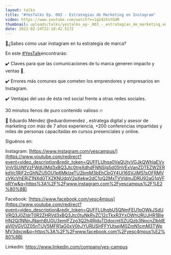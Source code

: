 ```yaml
---
layout: talks
title: "#YesTalks Ep. 003 - Estrategias de Marketing en Instagram"
video: https://www.youtube.com/watch?v=1q242XsYGUM
thumbnail: uploads/talks/yestalks_ep-_003_-_estrategias_de_marketing_en_instagram/artboard_3.png
date: 2021-02-24T22:18:42.517Z
---
```

🤔¿Sabes cómo usar instagram en tu estrategia de marca?

 En este [\#YesTalk](https://www.youtube.com/hashtag/yestalk)​ encontrarás: 

✔️ Claves para que las comunicaciones de tu marca generen impacto y ventas 💸. 

✔️ Errores más comunes que cometen los emprendores y empresarios en Instagram. 

✔️ Ventajas del uso de ésta red social frente a otras redes sociales. 

30 minutos llenos de puro contenido valioso 🔥 

👥 Eduardo Méndez @eduardomendez , estratega digital y asesor de marketing con más de 7 años experiencia, +200 conferencias impartidas y miles de personas capacitadas en cursos presenciales y online. 

Siguénos en: 

Instagram: [https://www.instagram.com/yescampus/​](https://www.youtube.com/redirect?event=video_description&redir_token=QUFFLUhqa0VaQUtyVGJkQWhIaEVvVnVSUjNfVzFWdUlMd3xBQ3Jtc0treXdhdFNNSlg5d05hVExVanZDTEZWZERkdVc1RjF2cGhNZU5OU1p6MklzeTU2bmM3bEhCbGY4Ui16SVJiMS1sOFRMVzVKcVhERjZ1NXdGTXZKNUdqV2pXekw2dC1oQ2MxTVVldmJDRU92aG1qVFpRYw&q=https%3A%2F%2Fwww.instagram.com%2Fyescampus%2F%E2%80%8B)​ 

Facebook: [https://www.facebook.com/yesc4mpus​](https://www.youtube.com/redirect?event=video_description&redir_token=QUFFLUhqbU5QNmFEU1pOWkJSdUVRQ3J0ZldrT0R2ZHRVd3xBQ3Jtc0tuNkRyZC12cTkxR3YxOWhURUJHR1BleHN2Qi1NNnJNanhBUGU3emlFZzg3Q2h4RjduTDdocmtSZUQzb3NpcnZlbldEaVl0VGVOZ05nTUV5MFR1aG0xV0hJYURUSHFFYUtsejM0ZmN1cmM3TWpMV3dxcw&q=https%3A%2F%2Fwww.facebook.com%2Fyesc4mpus%E2%80%8B)​ 

Linkedin: [](https://www.youtube.com/redirect?event=video_description&redir_token=QUFFLUhqbnZoUE5hQ2xaTzJUU0QtOUthTmZXSUNfa001QXxBQ3Jtc0ttTXVFbVlQdjlTMnRNRzJKbFZ3Mk5oWkhoY3FaN0VsZ0c3UHVCNnU2ZEhnb3lxNklDbXNCZW4wQjk4U2tveW9kYWRlZDlsRUZvMG9hS2hHcUZ4bUlBUXN3S3lDZlVRTGRCZlpOZzdhNmNwWlBldlJrSQ&q=https%3A%2F%2Fwww.linkedin.com%2Fcompany%2Fyes-campus)[](https://www.linkedin.com/company/yes-campus)<https://www.linkedin.com/company/yes-campus>